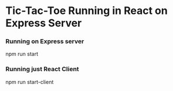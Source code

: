 # Tic-Tac-Toe  Running in React on Express Server

### Running on Express server
npm run start

### Running just React Client
npm run start-client